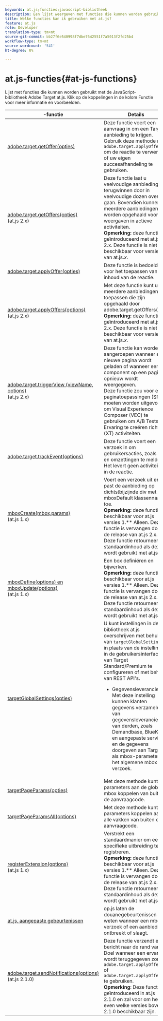 ```yaml
---
keywords: at.js;functies;javascript-bibliotheek
description: Een lijst weergeven met functies die kunnen worden gebruikt met de 1.x- en 2.x-versies van de JavaScript-bibliotheek at.js in Adobe Target.
title: Welke functies kan ik gebruiken met at.js?
feature: at.js
role: Developer
translation-type: tm+mt
source-git-commit: bb27f6e540998f7dbe7642551f7a5013f2fd25b4
workflow-type: tm+mt
source-wordcount: '541'
ht-degree: 0%

---
```



# at.js-functies{#at-js-functions}

Lijst met functies die kunnen worden gebruikt met de JavaScript-bibliotheek Adobe Target at.js. Klik op de koppelingen in de kolom Functie voor meer informatie en voorbeelden.

| -functie | Details |
| --- | --- | 
| [adobe.target.getOffer(opties)](/help/c-implementing-target/c-implementing-target-for-client-side-web/adobe-target-getoffer.md) | Deze functie voert een aanvraag in om een Target-aanbieding te krijgen. Gebruik deze methode met `adobe.target.applyOffer()` om de reactie te verwerken of uw eigen succesafhandeling te gebruiken. |
| [adobe.target.getOffers(opties)](/help/c-implementing-target/c-implementing-target-for-client-side-web/adobe-target-getoffers-atjs-2.md)<br>(at.js 2.x) | Deze functie laat u veelvoudige aanbiedingen terugwinnen door in veelvoudige dozen over te gaan. Bovendien kunnen meerdere aanbiedingen worden opgehaald voor alle weergaven in actieve activiteiten.<br>**Opmerking:** deze functie is geïntroduceerd met at.js 2.x. Deze functie is niet beschikbaar voor versie 1 van at.js.*x*. |
| [adobe.target.applyOffer(opties)](/help/c-implementing-target/c-implementing-target-for-client-side-web/adobe-target-applyoffer.md) | Deze functie is bedoeld voor het toepassen van de inhoud van de reactie. |
| [adobe.target.applyOffers(options)](/help/c-implementing-target/c-implementing-target-for-client-side-web/adobe-target-applyoffers-atjs-2.md)<br>(at.js 2.x) | Met deze functie kunt u meerdere aanbiedingen toepassen die zijn opgehaald door adobe.target.getOffers().<br>**Opmerking:** deze functie is geïntroduceerd met at.js 2.x. Deze functie is niet beschikbaar voor versie 1 van at.js.*x*. |
| [adobe.target.triggerView (viewName, options)](/help/c-implementing-target/c-implementing-target-for-client-side-web/adobe-target-triggerview-atjs-2.md)<br>(at.js 2.x) | Deze functie kan worden aangeroepen wanneer een nieuwe pagina wordt geladen of wanneer een component op een pagina opnieuw wordt weergegeven.<br> Deze functie zou voor enige paginatoepassingen (SPA) moeten worden uitgevoerd om Visual Experience Composer (VEC) te gebruiken om A/B Tests en Ervaring te creëren richtend (XT) activiteiten. |
| [adobe.target.trackEvent(options)](/help/c-implementing-target/c-implementing-target-for-client-side-web/adobe-target-trackevent.md) | Deze functie voert een verzoek in om gebruikersacties, zoals kliks en omzettingen te melden. Het levert geen activiteiten in de reactie. |
| [mboxCreate(mbox,params)](/help/c-implementing-target/c-implementing-target-for-client-side-web/mboxcreate-atjs.md)<br>(at.js 1.x) | Voert een verzoek uit en past de aanbieding op dichtstbijzijnde div met mboxDefault klassennaam toe.<br>**Opmerking:** deze functie is beschikbaar voor at.js versies 1.** Alleen. Deze functie is vervangen door de release van at.js 2.x. Deze functie retourneert standaardinhoud als deze wordt gebruikt met at.js 2.x. |
| [mboxDefine(options) en mboxUpdate(options)](/help/c-implementing-target/c-implementing-target-for-client-side-web/mboxdefine-mboxupdate-atjs-1x.md)<br>(at.js 1.x) | Een box definiëren en bijwerken.<br>**Opmerking:** deze functie is beschikbaar voor at.js versies 1.** Alleen. Deze functie is vervangen door de release van at.js 2.x. Deze functie retourneert standaardinhoud als deze wordt gebruikt met at.js 2.x. |
| [targetGlobalSettings(opties)](/help/c-implementing-target/c-implementing-target-for-client-side-web/targetgobalsettings.md) | U kunt instellingen in de bibliotheek at.js overschrijven met behulp van `targetGlobalSettings()` in plaats van de instellingen in de gebruikersinterface van Target Standard/Premium te configureren of met behulp van REST API&#39;s.<ul><li>Gegevensleveranciers: Met deze instelling kunnen klanten gegevens verzamelen van gegevensleveranciers van derden, zoals Demandbase, BlueKai en aangepaste services, en de gegevens doorgeven aan Target als mbox-parameters in het algemene mbox-verzoek.</li></ul> |
| [targetPageParams(opties)](/help/c-implementing-target/c-implementing-target-for-client-side-web/targetpageparams.md) | Met deze methode kunt u parameters aan de globale mbox koppelen van buiten de aanvraagcode. |
| [targetPageParamsAll(options)](/help/c-implementing-target/c-implementing-target-for-client-side-web/targetpageparamsall.md) | Met deze methode kunt u parameters koppelen aan alle vakken van buiten de aanvraagcode. |
| [registerExtension(options)](/help/c-implementing-target/c-implementing-target-for-client-side-web/registerextension-atjs-1x.md)<br>(at.js 1.x) | Verstrekt een standaardmanier om een specifieke uitbreiding te registreren.<br>**Opmerking:** deze functie is beschikbaar voor at.js versies 1.** Alleen. Deze functie is vervangen door de release van at.js 2.x. Deze functie retourneert standaardinhoud als deze wordt gebruikt met at.js 2.x. |
| [at.js, aangepaste gebeurtenissen](/help/c-implementing-target/c-implementing-target-for-client-side-web/atjs-custom-events.md) | op.js laten de douanegebeurtenissen u weten wanneer een mbox- verzoek of een aanbieding ontbreekt of slaagt. |
| [adobe.target.sendNotifications(options)](/help/c-implementing-target/c-implementing-target-for-client-side-web/adobe.target.sendnotifications-atjs-21.md)<br>(at.js 2.1.0) | Deze functie verzendt een bericht naar de rand van het Doel wanneer een ervaring wordt teruggegeven zonder `adobe.target.applyOffer()` of `adobe.target.applyOffers()` te gebruiken.<br>**Opmerking**: Deze functie is geïntroduceerd in at.js 2.1.0 en zal voor om het even welke versies boven 2.1.0 beschikbaar zijn. |

